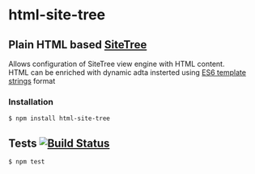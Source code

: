 # html-site-tree
##  Plain HTML based [SiteTree](https://github.com/medikoo/site-tree)

Allows configuration of SiteTree view engine with HTML content.  
HTML can be enriched with dynamic adta insterted using [ES6 template strings](https://hacks.mozilla.org/2015/05/es6-in-depth-template-strings-2/) format

### Installation

	$ npm install html-site-tree

## Tests [![Build Status](https://travis-ci.org/medikoo/html-site-tree.svg)](https://travis-ci.org/medikoo/html-site-tree)

	$ npm test
